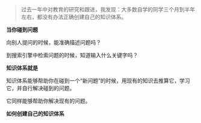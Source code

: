 > 过去一年中对教育的研究和跟进，我发现：大多数自学的同学三个月到半年左右，都没有办法正确创建自己的知识体系。

**当你碰到问题**

向别人提问的时候，能准确描述问题吗？

到搜索引擎中检索问题的时候，知道输入什么关键字吗？

**知识体系就是**

知识体系能够帮助你在碰到一个“新问题”的时候，用现有的知识去推算它，学习它，并自行解决碰到的问题。

它同样能够帮助你解决现有的问题。

**如何创建自己的知识体系**

